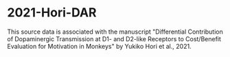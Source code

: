# 2021-Hori-DAR

This source data is associated with the manuscript "Differential Contribution of Dopaminergic Transmission at D1- and D2-like Receptors to Cost/Benefit Evaluation for Motivation in Monkeys" by Yukiko Hori et al., 2021.